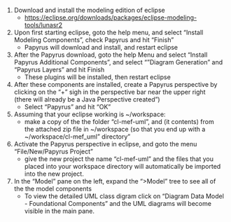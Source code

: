 1. Download and install the modeling edition of eclipse
    - https://eclipse.org/downloads/packages/eclipse-modeling-tools/lunasr2
2. Upon first starting eclipse, goto the help menu, and select “Install Modeling Components”, check Papyrus and hit “Finish”
    - Papyrus will download and install, and restart eclipse
3. After the Papyrus download, goto the help Menu and select “Install Papyrus Additional Components”, and select “”Diagram Generation” and “Papyrus Layers” and hit Finish
    - These plugins will be installed, then restart eclipse
4. After these components are installed, create a Papyrus perspective by clicking on the “+” sigh in the perspective bar near the upper right (there will already be a Java Perspective created”)
    - Select “Papyrus” and hit “OK”
5. Assuming that your eclipse working is ~/workspace:
    - make a copy of the the folder “cl-mef-uml”, and (it contents) from the attached zip file  in ~/workspace (so that you end up with a ~/workspace/cl-mef_uml” directory”
6. Activate the Papyrus perspective in eclipse, and goto the menu “File/New/Papyrus Project”
    - give the new project the name “cl-mef-uml” and the files that you placed into your workspace directory will automatically be imported into the new project.
7. In the “Model” pane on the left, expand the “>Model” tree to see all of the the model components
    - To view the detailed UML class digram click on “Diagram Data Model - Foundational Components” and the UML diagrams will become visible in the main pane.
